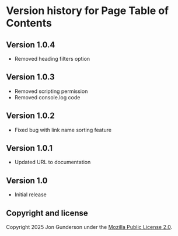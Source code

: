 # Version history for Page Table of Contents

## Version 1.0.4
* Removed heading filters option

## Version 1.0.3
* Removed scripting permission
* Removed console.log code

## Version 1.0.2
* Fixed bug with link name sorting feature

## Version 1.0.1
* Updated URL to documentation

## Version 1.0
* Initial release


## Copyright and license

Copyright 2025 Jon Gunderson under the [Mozilla Public License 2.0](LICENSE.md).
